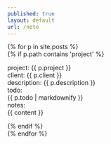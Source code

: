 ```yaml
---
published: true
layout: default
url: /note
---
```

{% for p in site.posts %}   
{% if p.path contains 'project' %}  
  
project: {{ p.project }}  
client: {{ p.client }}  
description: {{ p.description }}  
todo:  
{{ p.todo | markdownify }}  
notes:    
{{ content }}  
  
{% endif %}  
{% endfor %}

